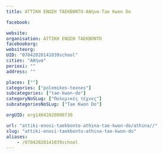 ```yaml
---
title: ΑΤΤΙΚΗ ΕΝΩΣΗ ΤΑΕΚΒΟΝΤΟ-Αθήνα-Tae Kwon Do

facebook:

website:
organisation: ΑΤΤΙΚΗ ΕΝΩΣΗ ΤΑΕΚΒΟΝΤΟ
facebookorg:
websiteorg:
UID: "07042020141039school"
cities: "Αθήνα"
perioxi: ""
address: ""

places: [""]
categories: ["polemikes-texnes"]
subcategories: ["tae-kwon-do"]
categoryNoSLug: ["Πολεμικές τέχνες"]
subcategoriesNoSLug: ["Tae Kwon Do"]

orgUID: org14042020000730

url: "attiki-enosi-taekbonto-athina-tae-kwon-do/athina//"
slug: "attiki-enosi-taekbonto-athina-tae-kwon-do"
aliases:
    - /07042020141039school
---
```






